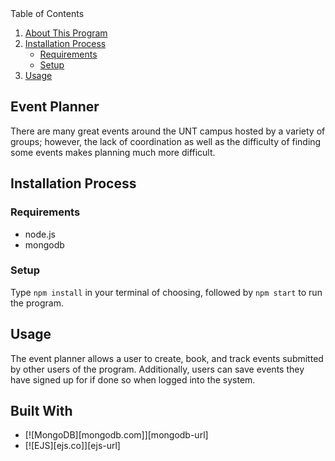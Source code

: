 <summary>Table of Contents</summary>
  <ol>
    <li>
      <a href="#about-this-program">About This Program</a>
    </li>
    <li>
      <a href="#installation-process">Installation Process</a>
      <ul>
        <li><a href="#requirements">Requirements</a></li>
        <li><a href="#setup">Setup</a></li>
      </ul>
    </li>
    <li><a href="#usage">Usage</a></li>
  </ol>

## Event Planner
There are many great events around the UNT campus hosted by a variety of groups; however, the lack of coordination as well as the difficulty of finding some events makes planning much more difficult.

## Installation Process
### Requirements
* node.js 
* mongodb

### Setup
Type `npm install` in your terminal of choosing, followed by `npm start` to run the program.

## Usage
The event planner allows a user to create, book, and track events submitted by other users of the program. Additionally, users can save events they have signed up for if done so when logged into the system.

## Built With

* [![MongoDB][mongodb.com]][mongodb-url]
* [![EJS][ejs.co]][ejs-url]
